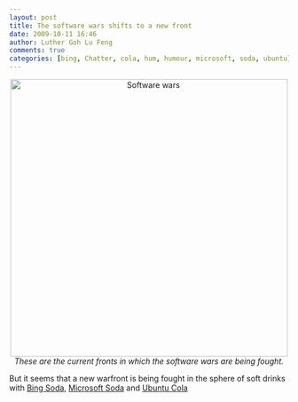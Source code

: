 ```yaml
---
layout: post
title: The software wars shifts to a new front
date: 2009-10-11 16:46
author: Luther Goh Lu Feng
comments: true
categories: [bing, Chatter, cola, hum, humour, microsoft, soda, ubuntu]
---
```

<p align="center"><img src="http://www.free-soft.org/softwarewar.gif" width="500px" alt="Software wars" /><br /><em>These are the current fronts in which the software wars are being fought.</em></p>

But it seems that a new warfront is being fought in the sphere of soft drinks with <a href="http://www.techflash.com/seattle/2009/09/microsoft_bing_in_a_soda_can.html">Bing Soda</a>, <a href="http://www.geekologie.com/2007/03/microsoft_has_its_own_sodas.php">Microsoft Soda</a> and <a href="http://www.junauza.com/2009/10/ubuntu-cola-vs-windows-cola.html">Ubuntu Cola</a>
